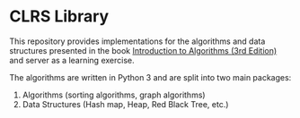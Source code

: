 # CLRS Library

This repository provides implementations for the algorithms and data structures presented in the book [Introduction to Algorithms (3rd Edition)](https://mitpress.mit.edu/books/introduction-algorithms-third-edition) and server as a learning exercise.

The algorithms are written in Python 3 and are split into two main packages:
1. Algorithms (sorting algorithms, graph algorithms)
2. Data Structures (Hash map, Heap, Red Black Tree, etc.)
